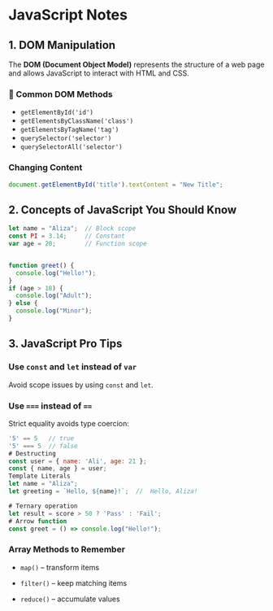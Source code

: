 # JavaScript Notes

## 1. DOM Manipulation

The **DOM (Document Object Model)** represents the structure of a web page and allows JavaScript to interact with HTML and CSS.

### 📖 Common DOM Methods
- `getElementById('id')`
- `getElementsByClassName('class')`
- `getElementsByTagName('tag')`
- `querySelector('selector')`
- `querySelectorAll('selector')`

###  Changing Content
```javascript
document.getElementById('title').textContent = "New Title";
```
## 2. Concepts of JavaScript You Should Know
```javascript
let name = "Aliza";  // Block scope
const PI = 3.14;     // Constant
var age = 20;        // Function scope


function greet() {
  console.log("Hello!");
}
if (age > 18) {
  console.log("Adult");
} else {
  console.log("Minor");
}
```
##  3. JavaScript Pro Tips 

###  Use `const` and `let` instead of `var`
Avoid scope issues by using `const` and `let`.

###  Use `===` instead of `==`
Strict equality avoids type coercion:
```javascript
'5' == 5   // true
'5' === 5  // false 
# Destructing
const user = { name: 'Ali', age: 21 };
const { name, age } = user;
Template Literals 
let name = "Aliza";
let greeting = `Hello, ${name}!`;  //  Hello, Aliza!

# Ternary operation
let result = score > 50 ? 'Pass' : 'Fail';
# Arrow function
const greet = () => console.log("Hello!");
```
### Array Methods to Remember

-   `map()` – transform items
    
-   `filter()` – keep matching items
    
-   `reduce()` – accumulate values
